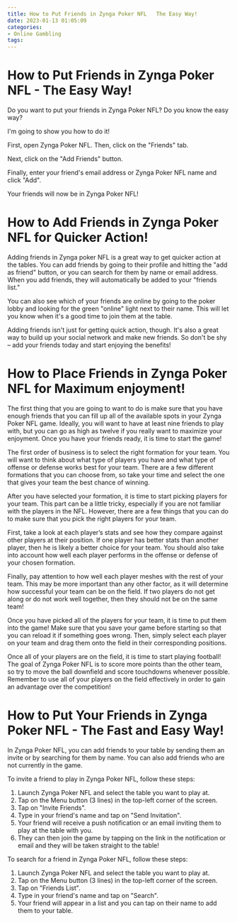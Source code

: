 ```yaml
---
title: How to Put Friends in Zynga Poker NFL   The Easy Way!
date: 2023-01-13 01:05:09
categories:
- Online Gambling
tags:
---
```



#  How to Put Friends in Zynga Poker NFL - The Easy Way!

Do you want to put your friends in Zynga Poker NFL? Do you know the easy way?

I'm going to show you how to do it!

First, open Zynga Poker NFL. Then, click on the "Friends" tab.

Next, click on the "Add Friends" button.

Finally, enter your friend's email address or Zynga Poker NFL name and click "Add".

Your friends will now be in Zynga Poker NFL!

#  How to Add Friends in Zynga Poker NFL for Quicker Action!

Adding friends in Zynga poker NFL is a great way to get quicker action at the tables. You can add friends by going to their profile and hitting the "add as friend" button, or you can search for them by name or email address. When you add friends, they will automatically be added to your "friends list."

You can also see which of your friends are online by going to the poker lobby and looking for the green "online" light next to their name. This will let you know when it's a good time to join them at the table.

Adding friends isn't just for getting quick action, though. It's also a great way to build up your social network and make new friends. So don't be shy – add your friends today and start enjoying the benefits!

#  How to Place Friends in Zynga Poker NFL for Maximum enjoyment!

The first thing that you are going to want to do is make sure that you have enough friends that you can fill up all of the available spots in your Zynga Poker NFL game. Ideally, you will want to have at least nine friends to play with, but you can go as high as twelve if you really want to maximize your enjoyment. Once you have your friends ready, it is time to start the game!

The first order of business is to select the right formation for your team. You will want to think about what type of players you have and what type of offense or defense works best for your team. There are a few different formations that you can choose from, so take your time and select the one that gives your team the best chance of winning.

After you have selected your formation, it is time to start picking players for your team. This part can be a little tricky, especially if you are not familiar with the players in the NFL. However, there are a few things that you can do to make sure that you pick the right players for your team.

First, take a look at each player’s stats and see how they compare against other players at their position. If one player has better stats than another player, then he is likely a better choice for your team. You should also take into account how well each player performs in the offense or defense of your chosen formation.

Finally, pay attention to how well each player meshes with the rest of your team. This may be more important than any other factor, as it will determine how successful your team can be on the field. If two players do not get along or do not work well together, then they should not be on the same team!

Once you have picked all of the players for your team, it is time to put them into the game! Make sure that you save your game before starting so that you can reload it if something goes wrong. Then, simply select each player on your team and drag them onto the field in their corresponding positions.

Once all of your players are on the field, it is time to start playing football! The goal of Zynga Poker NFL is to score more points than the other team, so try to move the ball downfield and score touchdowns whenever possible. Remember to use all of your players on the field effectively in order to gain an advantage over the competition!

#  How to Put Your Friends in Zynga Poker NFL - The Fast and Easy Way!

In Zynga Poker NFL, you can add friends to your table by sending them an invite or by searching for them by name. You can also add friends who are not currently in the game.

To invite a friend to play in Zynga Poker NFL, follow these steps:

1. Launch Zynga Poker NFL and select the table you want to play at.
2. Tap on the Menu button (3 lines) in the top-left corner of the screen.
3. Tap on "Invite Friends".
4. Type in your friend's name and tap on "Send Invitation".
5. Your friend will receive a push notification or an email inviting them to play at the table with you.
6. They can then join the game by tapping on the link in the notification or email and they will be taken straight to the table!

To search for a friend in Zynga Poker NFL, follow these steps:

1. Launch Zynga Poker NFL and select the table you want to play at. 
2. Tap on the Menu button (3 lines) in the top-left corner of the screen. 
3. Tap on "Friends List". 
4. Type in your friend's name and tap on "Search". 
5. Your friend will appear in a list and you can tap on their name to add them to your table.